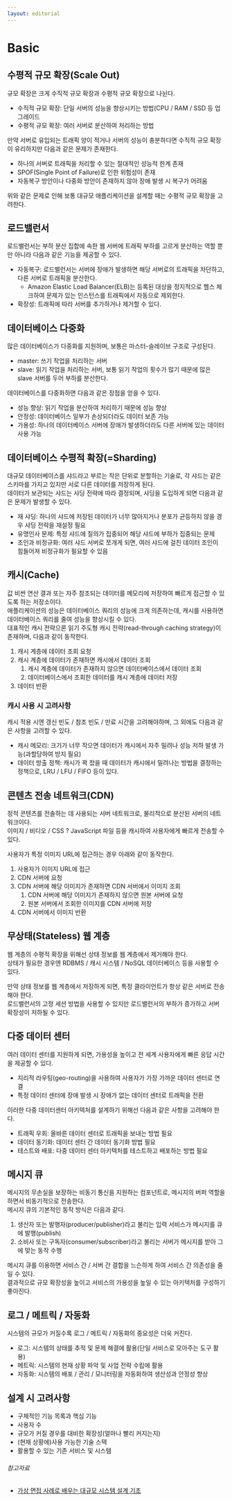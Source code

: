 ```yaml
---
layout: editorial
---
```


# Basic

## 수평적 규모 확장(Scale Out)

규모 확장은 크게 수직적 규모 확장과 수평적 규모 확장으로 나뉜다.

- 수직적 규모 확장: 단일 서버의 성능을 향상시키는 방법(CPU / RAM / SSD 등 업그레이드
- 수평적 규모 확장: 여러 서버로 분산하여 처리하는 방법

만약 서버로 유입되는 트래픽 양이 적거나 서버의 성능이 충분하다면 수직적 규모 확장이 유리하지만 다음과 같은 문제가 존재한다.

- 하나의 서버로 트래픽을 처리할 수 있는 절대적인 성능적 한계 존재
- SPOF(Single Point of Failure)로 인한 위험성이 존재
- 자동복구 방안이나 다중화 방안이 존재하지 않아 장애 발생 시 복구가 어려움

위와 같은 문제로 인해 보통 대규모 애플리케이션을 설계할 때는 수평적 규모 확장을 고려한다.

## 로드밸런서

로드밸런서는 부하 분산 집합에 속한 웹 서버에 트래픽 부하를 고르게 분산하는 역할 뿐만 아니라 다음과 같은 기능을 제공할 수 있다.

- 자동복구: 로드밸런서는 서버에 장애가 발생하면 해당 서버로의 트래픽을 차단하고, 다른 서버로 트래픽을 분산한다.
    - Amazon Elastic Load Balancer(ELB)는 등록된 대상을 정지적으로 헬스 체크하여 문제가 있는 인스턴스를 트래픽에서 자동으로 제외한다.
- 확장성: 트래픽에 따라 서버를 추가하거나 제거할 수 있다.

## 데이터베이스 다중화

많은 데이터베이스가 다중화를 지원하며, 보통은 마스터-슬레이브 구조로 구성된다.

- master: 쓰기 작업을 처리하는 서버
- slave: 읽기 작업을 처리하는 서버, 보통 읽기 작업의 횟수가 많기 때문에 많은 slave 서버를 두어 부하를 분산한다.

데이터베이스를 다중화하면 다음과 같은 장점을 얻을 수 있다.

- 성능 향상: 읽기 작업을 분산하여 처리하기 때문에 성능 향상
- 안정성: 데이터베이스 일부가 손상되더라도 데이터 보존 가능
- 가용성: 하나의 데이터베이스 서버에 장애가 발생하더라도 다른 서버에 있는 데이터 사용 가능

## 데이터베이스 수평적 확장(=Sharding)

대규모 데이터베이스를 샤드라고 부르는 작은 단위로 분할하는 기술로, 각 샤드는 같은 스키마를 가지고 있지만 서로 다른 데이터를 저장하게 된다.  
데이터가 보관되는 샤드는 샤딩 전략에 따라 결정되며, 샤딩을 도입하게 되면 다음과 같은 문제가 발생할 수 있다.

- 재 샤딩: 하나의 샤드에 저장된 데이터가 너무 많아지거나 분포가 균등하지 않을 경우 샤딩 전략을 재설정 필요
- 유명인사 문제: 특정 샤드에 질의가 집중되어 해당 샤드에 부하가 집중되는 문제
- 조인과 비정규화: 여러 샤드 서버로 쪼개게 되면, 여러 샤드에 걸친 데이터 조인이 힘들어져 비정규화가 필요할 수 있음

## 캐시(Cache)

값 비싼 연산 결과 또는 자주 참조되는 데이터를 메모리에 저장하여 빠르게 접근할 수 있도록 하는 저장소이다.  
애플리케이션의 성능은 데이터베이스 쿼리의 성능에 크게 의존하는데, 캐시를 사용하면 데이터베이스 쿼리를 줄여 성능을 향상시킬 수 있다.  
대표적인 캐시 전략으론 읽기 주도형 캐시 전략(read-through caching strategy)이 존재하며, 다음과 같이 동작한다.

1. 캐시 계층에 데이터 조회 요청
2. 캐시 계층에 데이터가 존재하면 캐시에서 데이터 조회
    1. 캐시 계층에 데이터가 존재하지 않으면 데이터베이스에서 데이터 조회
    2. 데이터베이스에서 조회한 데이터를 캐시 계층에 데이터 저장
3. 데이터 반환

### 캐시 사용 시 고려사항

캐시 적용 시엔 갱신 빈도 / 참조 빈도 / 만료 시간을 고려해야하며, 그 외에도 다음과 같은 사항을 고려할 수 있다.

- 캐시 메모리: 크기가 너무 작으면 데이터가 캐시에서 자주 밀려나 성능 저하 발생 가능(과할당하여 방지 필요)
- 데이터 방출 정책: 캐시가 꽉 찼을 때 데이터가 캐시에서 밀려나는 방법을 결정하는 정책으로, LRU / LFU / FIFO 등이 있다.

## 콘텐츠 전송 네트워크(CDN)

정적 콘텐츠를 전솔하는 데 사용되는 서버 네트워크로, 물리적으로 분산된 서버의 네트워크이다.  
이미지 / 비디오 / CSS ? JavaScript 파일 등을 캐시하여 사용자에게 빠르게 전송할 수 있다.

사용자가 특정 이미지 URL에 접근하는 경우 아래와 같이 동작한다.

1. 사용자가 이미지 URL에 접근
2. CDN 서버에 요청
3. CDN 서버에 해당 이미지가 존재하면 CDN 서버에서 이미지 조회
    1. CDN 서버에 해당 이미지가 존재하지 않으면 원본 서버에 요청
    2. 원본 서버에서 조회한 이미지를 CDN 서버에 저장
4. CDN 서버에서 이미지 반환

## 무상태(Stateless) 웹 계층

웹 계층의 수평적 확장을 위해선 상태 정보를 웹 계층에서 제거해야 한다.  
상태가 필요한 경우엔 RDBMS / 캐시 시스템 / NoSQL 데이터베이스 등을 사용할 수 있다.

만약 상태 정보를 웹 계층에서 저장하게 되면, 특정 클라이언트가 항상 같은 서버로 전송해야 한다.  
로드밸런서의 고정 세션 방법을 사용할 수 있지만 로드밸런서의 부하가 증가하고 서버 확장성이 저하될 수 있다.

## 다중 데이터 센터

여러 데이터 센터를 지원하게 되면, 가용성을 높이고 전 세계 사용자에게 빠른 응답 시간을 제공할 수 있다.

- 지리적 라우팅(geo-routing)을 사용하여 사용자가 가장 가까운 데이터 센터로 연결
- 특정 데이터 센터에 장애 발생 시 장애가 없는 데이터 센터로 트래픽을 전환

이러한 다중 데이터센터 아키텍처를 설계하기 위해선 다음과 같은 사항을 고려해야 한다.

- 트래픽 우회: 올바른 데이터 센터로 트래픽을 보내는 방법 필요
- 데이터 동기화: 데이터 센터 간 데이터 동기화 방법 필요
- 테스트와 배포: 다중 데이터 센터 아키텍처를 테스트하고 배포하는 방법 필요

## 메시지 큐

메시지의 무손실을 보장하는 비동기 통신을 지원하는 컴포넌트로, 메시지의 버퍼 역할을 하면서 비동기적으로 전송한다.  
메시지 큐의 기본적인 동작 방식은 다음과 같다.

1. 생산자 또는 발행자(producer/publisher)라고 불리는 입력 서비스가 메시지를 큐에 발행(publish)
2. 소비사 또는 구독자(consumer/subscriber)라고 불리는 서버가 메시지를 받아 그에 맞는 동작 수행

메시지 큐를 이용하면 서비스 간 / 서버 간 결합을 느슨하게 하여 서비스 간 의존성을 줄일 수 있다.  
결과적으로 규모 확장성을 높이고 서비스의 가용성을 높일 수 있는 아키텍처를 구성하기 좋아진다.

## 로그 / 메트릭 / 자동화

시스템의 규모가 커질수록 로그 / 메트릭 / 자동화의 중요성은 더욱 커진다.

- 로그: 시스템의 상태를 추적 및 문제 해결에 활용(단일 서비스로 모아주는 도구 활용)
- 메트릭: 시스템의 현재 상황 파악 및 사업 전략 수립에 활용
- 자동화: 시스템의 배포 / 관리 / 모니터링을 자동화하여 생산성과 안정성 향상

## 설계 시 고려사항

- 구체적인 기능 목록과 핵심 기능
- 사용자 수
- 규모가 커질 경우를 대비한 확장성(얼마나 빨리 커지는지)
- (현재 상황에)사용 가능한 기술 스택
- 활용할 수 있는 기존 서비스 및 시스템

###### 참고자료

- [가상 면접 사례로 배우는 대규모 시스템 설계 기초](https://kobic.net/book/bookInfo/view.do?isbn=9788966263158)

